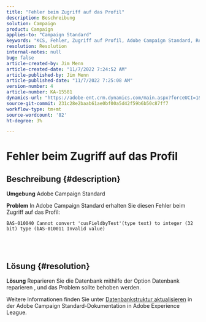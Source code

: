 ```yaml
---
title: "Fehler beim Zugriff auf das Profil"
description: Beschreibung
solution: Campaign
product: Campaign
applies-to: "Campaign Standard"
keywords: "KCS, Fehler, Zugriff auf Profil, Adobe Campaign Standard, Reparaturdatenbank"
resolution: Resolution
internal-notes: null
bug: false
article-created-by: Jim Menn
article-created-date: "11/7/2022 7:24:52 AM"
article-published-by: Jim Menn
article-published-date: "11/7/2022 7:25:08 AM"
version-number: 4
article-number: KA-15581
dynamics-url: "https://adobe-ent.crm.dynamics.com/main.aspx?forceUCI=1&pagetype=entityrecord&etn=knowledgearticle&id=696f1f41-6d5e-ed11-9561-6045bd0065f9"
source-git-commit: 231c28e2baab61ae0bf00a5d42f59b6b50c87ff7
workflow-type: tm+mt
source-wordcount: '82'
ht-degree: 3%

---
```


# Fehler beim Zugriff auf das Profil

## Beschreibung {#description}


<b>Umgebung</b>
Adobe Campaign Standard

<b>Problem</b>
In Adobe Campaign Standard erhalten Sie diesen Fehler beim Zugriff auf das Profil:


```
BAS-010040 Cannot convert 'cusFieldbyTest'(type text) to integer (32 bit) type (bAS-010011 Invalid value)
```






<br> 



## Lösung {#resolution}


<b>Lösung</b>
Reparieren Sie die Datenbank mithilfe der Option Datenbank reparieren , und das Problem sollte behoben werden.

Weitere Informationen finden Sie unter [Datenbankstruktur aktualisieren](https://docs.adobe.com/content/help/en/campaign-standard/using/developing/adding-or-extending-a-resource/updating-the-database-structure.html) in der Adobe Campaign Standard-Dokumentation in Adobe Experience League.

